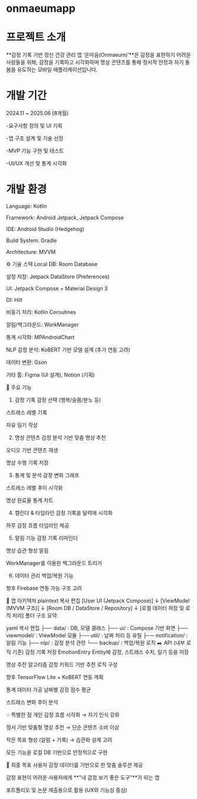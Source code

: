 # onmaeumapp

# 프로젝트 소개
**감정 기록 기반 정신 건강 관리 앱 ‘온마음(Onmaeum)’**은 감정을 표현하기 어려운 사람들을 위해, 감정을 기록하고 시각화하며 명상 콘텐츠를 통해 정서적 안정과 자기 돌봄을 유도하는 모바일 애플리케이션입니다.

# 개발 기간
2024.11 ~ 2025.06 (8개월)

-요구사항 정의 및 UI 기획

-앱 구조 설계 및 기술 선정

-MVP 기능 구현 및 테스트

-UI/UX 개선 및 통계 시각화



# 개발 환경
Language: Kotlin

Framework: Android Jetpack, Jetpack Compose

IDE: Android Studio (Hedgehog)

Build System: Gradle

Architecture: MVVM

⚙️ 기술 스택
Local DB: Room Database

설정 저장: Jetpack DataStore (Preferences)

UI: Jetpack Compose + Material Design 3

DI: Hilt

비동기 처리: Kotlin Coroutines

알림/백그라운드: WorkManager

통계 시각화: MPAndroidChart

NLP 감정 분석: KoBERT 기반 모델 설계 (추가 연동 고려)

데이터 변환: Gson

기타 툴: Figma (UI 설계), Notion (기획)

📌 주요 기능
1. 감정 기록
감정 선택 (행복/슬픔/분노 등)

스트레스 레벨 기록

자유 일기 작성

2. 명상 콘텐츠
감정 분석 기반 맞춤 명상 추천

오디오 기반 콘텐츠 재생

명상 수행 기록 저장

3. 통계 및 분석
감정 변화 그래프

스트레스 레벨 추이 시각화

명상 완료율 통계 차트

4. 캘린더 & 타임라인
감정 기록을 달력에 시각화

하루 감정 흐름 타임라인 제공

5. 알림 기능
감정 기록 리마인더

명상 습관 형성 알림

WorkManager를 이용한 백그라운드 트리거

6. 데이터 관리
백업/복원 기능

향후 Firebase 연동 가능 구조 고려

📐 앱 아키텍처
plaintext
복사
편집
[User UI (Jetpack Compose)]
       ↓
[ViewModel (MVVM 구조)]
       ↓
[Room DB / DataStore / Repository]
       ↓
[로컬 데이터 저장 및 로직 처리]
폴더 구조 요약:

yaml
복사
편집
├── data/          : DB, 모델 클래스
├── ui/            : Compose 기반 화면
├── viewmodel/     : ViewModel 모듈
├── util/          : 날짜 처리 등 유틸
├── notification/  : 알림 기능
├── nlp/           : 감정 분석 관련
└── backup/        : 백업/복원 로직
✒️ API (내부 로직 기준)
감정 기록 저장
EmotionEntry Entity에 감정, 스트레스 수치, 일기 등을 저장

명상 추천 알고리즘
감정 키워드 기반 추천 로직 구성

향후 TensorFlow Lite + KoBERT 연동 계획

통계 데이터 가공
날짜별 감정 점수 평균

스트레스 변화 추이 분석

💡 특별한 점
개인 감정 흐름 시각화 → 자기 인식 강화

정서 기반 맞춤형 명상 추천 → 단순 콘텐츠 소비 이상

작은 목표 형성 (알림 + 기록) → 습관화 설계 고려

모든 기능을 로컬 DB 기반으로 안정적으로 구현

🏁 최종 목표
사용자 감정 데이터를 기반으로 한 맞춤 솔루션 제공

감정 표현이 어려운 사용자에게 **"내 감정 보기 좋은 도구"**가 되는 앱

포트폴리오 및 논문 제출용으로 활용 (UX와 기능성 중심)
